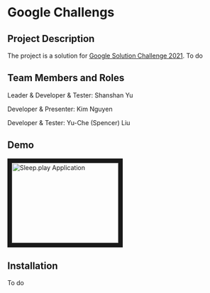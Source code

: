 # Google Challengs

## Project Description
The project is a solution for [Google Solution Challenge 2021](https://developers.google.com/community/dsc-solution-challenge).
To do

## Team Members and Roles
Leader & Developer & Tester: Shanshan Yu

Developer & Presenter: Kim Nguyen

Developer & Tester: Yu-Che (Spencer) Liu 

## Demo
<a href="http://www.youtube.com/watch?feature=player_embedded&v=2TBCugfktIk
" target="_blank"><img src="http://img.youtube.com/vi/2TBCugfktIk/0.jpg" 
alt="Sleep.play Application" width="240" height="180" border="10" /></a>

## Installation
To do
